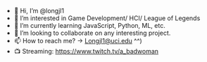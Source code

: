 - 👋 Hi, I’m @longjl1
- 👀 I’m interested in Game Development/ HCI/ League of Legends
- 🌱 I’m currently learning JavaScript, Python, ML, etc.
- 💞️ I’m looking to collaborate on any interesting project.
- 📫 How to reach me? -> Longjl1@uci.edu ^^)
- 📺 Streaming: https://www.twitch.tv/a_badwoman

<!---
longjl1/longjl1 is a ✨ special ✨ repository because its `README.md` (this file) appears on your GitHub profile.
You can click the Preview link to take a look at your changes.
--->

